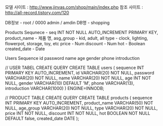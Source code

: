 모델 사이트 : http://www.jinvas.com/shop/main/index.php
참조 사이트 : 
http://all-record.tistory.com/120

DB정보 - root / 0000
admin / amdin
DB명 - shopping

Products
Sequnece - seq INT NOT NULL AUTO_INCREMENT PRIMARY KEY,
product_name - 제품 명,
asg_group - kid, adult, all
type - clock, lighting, flowerpot, storage, toy, etc
price - Num
discount - Num
hot - Boolean
created_date - Date

Users
Sequence
id
password
name
age
gender
phone
introduction

// USER TABEL CREATE QUERY
CREATE TABLE users (
sequence INT PRIMARY KEY AUTO_INCREMENT,
id VARCHAR(20) NOT NULL,
password VARCHAR(20) NOT NULL,
name VARCHAR(20) NOT NULL,
age INT NOT NULL,
gender VARCHAR(10) DEFAULT 'M',
phone VARCHAR(13),
introduction VARCHAR(1000)
) ENGINE=INNODB;


// PRODUCT TABLE CREATE QUERY
CREATE TABLE products (
    sequence INT PRIMARY KEY AUTO_INCREMENT,
    product_name VARCHAR(50) NOT NULL,
    age_group VARCHAR(20) NOT NULL,
    type VARCHAR(20) NOT NULL,
    price INT NOT NULL,
    discount INT NOT NULL,
    hot BOOLEAN NOT NULL DEFAULT false,
    created_date DATE
);